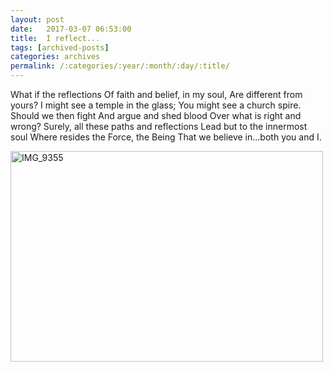 ```yaml
---
layout: post
date:	2017-03-07 06:53:00
title:  I reflect...
tags: [archived-posts]
categories: archives
permalink: /:categories/:year/:month/:day/:title/
---
```

What if the reflections
Of faith and belief, in my soul,
Are different from yours? 
I might see a temple in the glass;
You might see a church spire.
Should we then fight
And argue and shed blood
Over what is right and wrong?
Surely, all these paths and reflections
Lead but to the innermost soul
Where resides the Force, the Being
That we believe in...both you and I.

<a data-flickr-embed="true" href="https://www.flickr.com/photos/86494503@N00/33129013851" title="IMG_9355"><img src="https://c1.staticflickr.com/4/3745/33129013851_61410bf133.jpg" width="500" height="337" alt="IMG_9355"></a>
